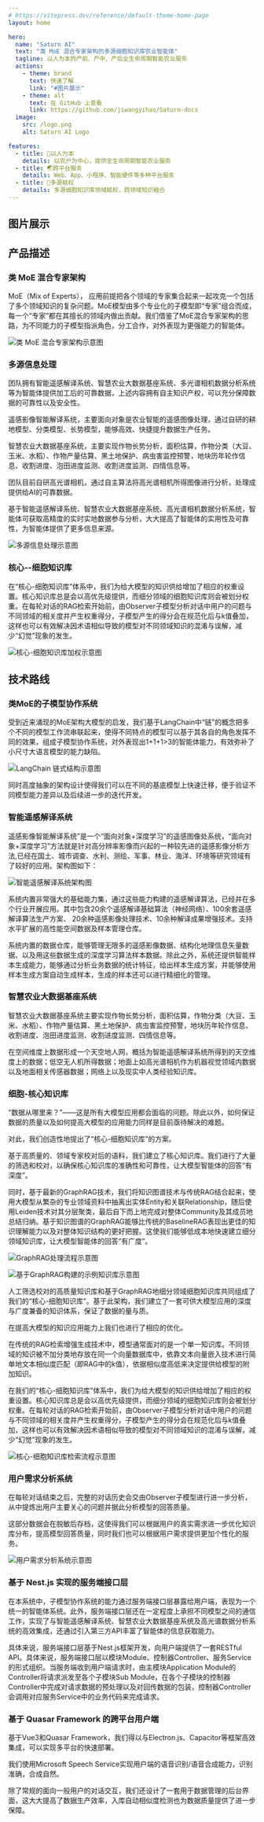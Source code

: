 ```yaml
---
# https://vitepress.dev/reference/default-theme-home-page
layout: home

hero:
  name: "Saturn AI"
  text: "类 MoE 混合专家架构的多源细胞知识库农业智能体"
  tagline: 以人为本的产前、产中、产后全生命周期智能农业服务
  actions:
    - theme: brand
      text: 快速了解
      link: "#图片展示"
    - theme: alt
      text: 在 GitHub 上查看
      link: https://github.com/jiwangyihao/Saturn-docs
  image:
    src: /logo.png
    alt: Saturn AI Logo

features:
  - title: 📌以人为本
    details: 以农户为中心，提供全生命周期智能农业服务
  - title: 🌏跨平台服务
    details: Web、App、小程序、智能硬件等多种平台服务
  - title: 🏡多源赋权
    details: 多源细胞知识库领域赋权，跨领域知识融合
---
```


## 图片展示

<el-carousel type="card" height="24vw" indicator-position="none">
  <el-carousel-item v-for="item, k in previewSrcList" :key="item">
    <el-image preview-teleported :preview-src-list="previewSrcList" :src="item" :initial-index="k" />
  </el-carousel-item>
</el-carousel>

## 产品描述

### 类 MoE 混合专家架构

MoE（Mix of Experts）， 应用前提把各个领域的专家集合起来一起攻克一个包括了多个领域知识的复杂问题。MoE模型由多个专业化的子模型即“专家”组合而成，每一个“专家”都在其擅长的领域内做出贡献。我们借鉴了MoE混合专家架构的思路，为不同能力的子模型指派角色，分工合作，对外表现为更强能力的智能体。

![类 MoE 混合专家架构示意图](index/类MoE混合专家架构.png)

### 多源信息处理

团队拥有智能遥感解译系统、智慧农业大数据基座系统、多光谱相机数据分析系统等为智能体提供加工后的可靠数据，上述内容拥有自主知识产权，可以充分保障数据的可靠性以及安全性。

遥感影像智能解译系统，主要面向对象是农业智能的遥感图像处理，通过自研的耕地模型、分类模型、长势模型，能够高效、快捷提升数据生产任务。

智慧农业大数据基座系统，主要实现作物长势分析，面积估算，作物分类（大豆、玉米、水稻）、作物产量估算、黑土地保护、病虫害监控预警，地块历年轮作信息、收割进度、泡田进度监测、收割进度监测、四情信息等。

团队目前自研高光谱相机，通过自主算法将高光谱相机所得图像进行分析，处理成提供给AI的可靠数据。

基于智能遥感解译系统、智慧农业大数据基座系统、高光谱相机数据分析系统，智能体可获取高精度的实时实地数据参与分析，大大提高了智能体的实用性及可靠性，为智能体提供了更多信息来源。

![多源信息处理示意图](index/多源信息处理.png)

### 核心--细胞知识库

在“核心-细胞知识库”体系中，我们为给大模型的知识供给增加了相应的权重设置。核心知识库总是会以高优先级提供，而细分领域的细胞知识库则会被划分权重。在每轮对话的RAG检索开始前，由Observer子模型分析对话中用户的问题与不同领域的相关度并产生权重得分，子模型产生的得分会在规范化后与k值叠加，这样也可以有效解决因术语相似导致的模型对不同领域知识的混淆与误解，减少“幻觉”现象的发生。

![核心-细胞知识库加权示意图](index/核心-细胞知识库.png)

## 技术路线

### 类MoE的子模型协作系统

受到近来涌现的MoE架构大模型的启发，我们基于LangChain中“链”的概念把多个不同的模型工作流串联起来，使得不同特点的模型可以基于其各自的角色发挥不同的效果，组成子模型协作系统，对外表现出1+1+1>3的智能体能力，有效弥补了小尺寸大语言模型的能力缺陷。

![LangChain 链式结构示意图](index/LangChain链式结构.png)

同时高度抽象的架构设计使得我们可以在不同的基底模型上快速迁移，便于验证不同模型能力差异以及后续进一步的迭代开发。

### 智能遥感解译系统

遥感影像智能解译系统”是一个“面向对象+深度学习”的遥感图像处系统，“面向对象+深度学习”方法就是针对高分辨率影像而兴起的一种较先进的遥感影像分析方法,已经在国土、城市调查、水利、测绘、军事、林业、海洋、环境等研究领域有了较好的应用。架构图如下：

![智能遥感解译系统架构图](index/智能遥感解译系统架构图.png)

系统内置非常强大的基础能力集，通过这些能力构建的遥感解译算法，已经并在多个行业开展应用。其中包含20余个遥感解译基础算法（神经网络）、100余套遥感解译算法生产方案、 20余种遥感影像处理技术、10余种解译成果增强技术。支持水平扩展的高性能空间数据及样本管理仓库。

系统内置的数据仓库，能够管理无限多的遥感影像数据、结构化地理信息矢量数据、以及用这些数据生成的深度学习算法样本数据。除此之外，系统还提供智能样本生成能力，能够通过分析业务数据的统计特征，给出样本生成方案，并能够使用样本生成方案自动生成样本，生成的样本还可以进行精细化的管理。

### 智慧农业大数据基座系统

智慧农业大数据基座系统主要实现作物长势分析，面积估算，作物分类（大豆、玉米、水稻）、作物产量估算、黑土地保护、病虫害监控预警，地块历年轮作信息、收割进度、泡田进度监测、收割进度监测、四情信息等。

在空间维度上数据形成一个天空地人网，概括为智能遥感解译系统所得到的天空维度上的数据；低空无人机所得数据；地面上如高光谱相机作为机器视觉领域内数据以及地面相关传感器数据；网络上以及现实中人类经验知识库。

### 细胞-核心知识库

“数据从哪里来？”——这是所有大模型应用都会面临的问题。除此以外，如何保证数据的质量以及如何提高大模型的应用能力同样是目前亟待解决的难题。

对此，我们创造性地提出了“核心-细胞知识库”的方案。

基于高质量的、领域专家校对后的语料，我们建立了核心知识库。我们进行了大量的筛选和校对，以确保核心知识库的准确性和可靠性，让大模型智能体的回答“有深度”。

同时，基于最新的GraphRAG技术，我们将知识图谱技术与传统RAG结合起来，使用大模型从繁杂的专业领域资料中抽离出实体Entity和关联Relationship，随后使用Leiden技术对其分层聚类，最后自下而上地完成对整体Community及其成员地总结归纳。基于知识图谱的GraphRAG能够比传统的BaselineRAG表现出更佳的知识理解能力以及对整体知识结构的更好把握。这使我们能够低成本地快速建立细分领域知识库，让大模型智能体的回答“有广度”。

![GraphRAG处理流程示意图](index/GraphRAG.png)

![基于GraphRAG构建的示例知识库示意图](index/基于GraphRAG构建的示例知识库示意图.png)

人工筛选校对的高质量知识库和基于GraphRAG地细分领域细胞知识库共同组成了我们的“核心-细胞知识库”。基于此架构，我们建立了一套可供大模型应用的深度与广度兼备的知识体系，保证了数据的量与质。

在提高大模型的知识应用能力上我们也进行了相应的优化。

在传统的RAG检索增强生成技术中，模型通常面对的是一个单一知识库。不同领域的知识被不加分类地存放在同一个向量数据库中，依靠文本向量嵌入技术进行简单地文本相似度匹配（即RAG中的k值），依据相似度高低来决定提供给模型的附加知识。

在我们的“核心-细胞知识库”体系中，我们为给大模型的知识供给增加了相应的权重设置。核心知识库总是会以高优先级提供，而细分领域的细胞知识库则会被划分权重。在每轮对话的RAG检索开始前，由Observer子模型分析对话中用户的问题与不同领域的相关度并产生权重得分，子模型产生的得分会在规范化后与k值叠加，这样也可以有效解决因术语相似导致的模型对不同领域知识的混淆与误解，减少“幻觉”现象的发生。

![核心-细胞知识库检索流程示意图](index/核心-细胞知识库检索流程.png)

### 用户需求分析系统

在每轮对话结束之后，完整的对话历史会交由Observer子模型进行进一步分析，从中提炼出用户主要关心的问题并据此分析模型的回答质量。

这部分数据会在脱敏后存档，这使得我们可以根据用户的真实需求进一步优化知识库分布，提高模型回答质量，同时我们也可以根据用户需求提供更加个性化的服务。

![用户需求分析系统示意图](index/用户需求分析系统.png)

### 基于 Nest.js 实现的服务端接口层

在本系统中，子模型协作系统的能力通过服务端接口层暴露给用户端，表现为一个统一的智能体系统。此外，服务端接口层还在一定程度上承担不同模型之间的通信工作，实现了与智能遥感解译系统、智慧农业大数据基座系统及高光谱数据分析系统的高效集成，还通过引入第三方API丰富了智能体的信息获取能力。

具体来说，服务端接口层基于Nest.js框架开发，向用户端提供了一套RESTful API。具体来说，服务端接口层以模块Module、控制器Controller、服务Service的形式组织。当服务端收到用户端请求时，由主模块Application Module的Controller将请求派发至各个子模块Sub Module，在各个子模块的控制器Controller中完成对请求数据的预处理以及对回传数据的包装，控制器Controller会调用对应服务Service中的业务代码来完成请求。

### 基于 Quasar Framework 的跨平台用户端

基于Vue3和Quasar Framework，我们得以与Electron.js、Capacitor等框架高效集成，可以实现多平台的快速部署。

我们使用Microsoft Speech Service实现用户端的语音识别/语音合成能力，识别准确，合成自然。

除了常规的面向一般用户的对话交互，我们还设计了一套用于数据管理的后台界面，这大大提高了数据生产效率，入库自动相似度检测也为数据质量提供了进一步保障。

<script setup>
import { ElCarousel, ElCarouselItem, ElImage, ElImageViewer } from 'element-plus';

const previewSrcList = [
  '/1.png',
  '/2.png',
  '/3.png',
  '/4.png',
  '/5.png',
  '/6.png',
  '/7.png',
  '/8.png',
  '/9.png',
];
</script>

<style>
</style>
